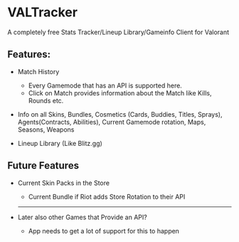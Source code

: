 # VALTracker

A completely free Stats Tracker/Lineup Library/Gameinfo Client for Valorant
## Features:

- Match History
    - Every Gamemode that has an API is supported here.
    - Click on Match provides information about the Match like Kills, Rounds etc.

- Info on all Skins, Bundles, Cosmetics (Cards, Buddies, Titles, Sprays), Agents(Contracts, Abilities), Current Gamemode rotation, Maps, Seasons, Weapons

- Lineup Library (Like Blitz.gg)

## Future Features

- Current Skin Packs in the Store
    - Current Bundle if Riot adds Store Rotation to their API

    <hr>

- Later also other Games that Provide an API?
    - App needs to get a lot of support for this to happen
